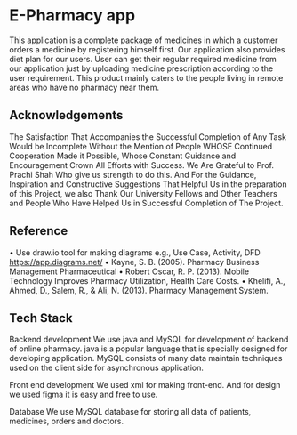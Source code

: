 
# E-Pharmacy app

This application is a complete package of medicines in which a customer orders a medicine by 
registering himself first. Our application also provides diet plan for our users. User can get their 
regular required medicine from our application just by uploading medicine prescription according to 
the user requirement. This product mainly caters to the people living in remote areas who have no 
pharmacy near them. 


## Acknowledgements

The Satisfaction That Accompanies the Successful Completion of Any Task Would be Incomplete 
Without the Mention of People WHOSE Continued Cooperation Made it Possible, Whose 
Constant Guidance and Encouragement Crown All Efforts with Success. We Are Grateful to Prof.
Prachi Shah Who give us strength to do this. And For the Guidance, Inspiration and Constructive 
Suggestions That Helpful Us in the preparation of this Project, we also Thank Our University 
Fellows and Other Teachers and People Who Have Helped Us in Successful Completion of The 
Project. 


## Reference

• Use draw.io tool for making diagrams e.g., Use Case, Activity, DFD 
  https://app.diagrams.net/
• Kayne, S. B. (2005). Pharmacy Business Management Pharmaceutical 
• Robert Oscar, R. P. (2013). Mobile Technology Improves Pharmacy Utilization, Health 
  Care Costs. 
• Khelifi, A., Ahmed, D., Salem, R., & Ali, N. (2013). Pharmacy Management 
  System. 


## Tech Stack

Backend development 
We use java and MySQL for development of backend of online pharmacy. java is a popular language that is 
specially designed for developing application. MySQL consists of many data maintain techniques used on the 
client side for asynchronous application. 

Front end development 
We used xml for making front-end. And for design we used figma it is easy and free to use. 

 Database 
We use MySQL database for storing all data of patients, medicines, orders and doctors.
